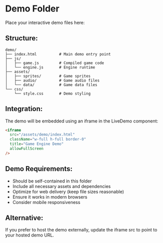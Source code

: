 
# Demo Folder

Place your interactive demo files here:

## Structure:
```
demo/
├── index.html          # Main demo entry point
├── js/
│   ├── game.js         # Compiled game code
│   └── engine.js       # Engine runtime
├── assets/
│   ├── sprites/        # Game sprites
│   ├── audio/          # Game audio files
│   └── data/           # Game data files
└── css/
    └── style.css       # Demo styling
```

## Integration:
The demo will be embedded using an iframe in the LiveDemo component:

```html
<iframe 
  src="/assets/demo/index.html" 
  className="w-full h-full border-0"
  title="Game Engine Demo"
  allowFullScreen
/>
```

## Demo Requirements:
- Should be self-contained in this folder
- Include all necessary assets and dependencies
- Optimize for web delivery (keep file sizes reasonable)
- Ensure it works in modern browsers
- Consider mobile responsiveness

## Alternative:
If you prefer to host the demo externally, update the iframe src to point to your hosted demo URL.
